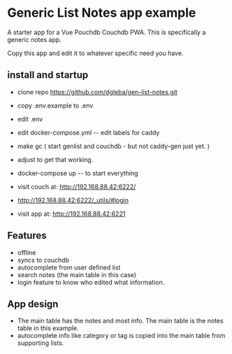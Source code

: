 # Generic List Notes app example

A starter app for a Vue Pouchdb Couchdb PWA. This is specifically a generic notes app.

Copy this app and edit it to whatever specific need you have.

## install and startup

 - clone repo https://github.com/dgleba/gen-list-notes.git
 - copy .env.example to .env
 - edit .env
 - edit docker-compose.yml -- edit labels for caddy
 - make gc  ( start genlist and couchdb - but not caddy-gen just yet. )
 - adjust to get that working.
 - docker-compose up   -- to start everything
 
 
 - visit couch at:  http://192.168.88.42:6222/
 - http://192.168.88.42:6222/_utils/#login
 - visit app at: http://192.168.88.42:6221 
 

## Features

 - offline
 - syncs to couchdb
 - autocomplete from user defined list
 - search notes (the main table in this case)
 - login feature to know who edited what information.
 
 
## App design

 - The main table has the notes and most info. The main table is the notes table in this example.
 - autocomplete info like category or tag is copied into the main table from supporting lists.
 
 